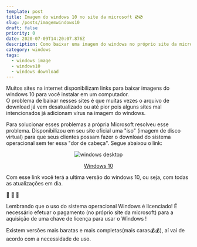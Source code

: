 ```yaml
---
template: post
title: Imagem do windows 10 no site da microsoft 💿💿
slug: /posts/imagemwindows10
draft: false
priority: 0
date: 2020-07-09T14:20:07.876Z
description: Como baixar uma imagem do windows no próprio site da microsoft
category: windows
tags:
  - windows image
  - windows10
  - windows download
---
```

Muitos sites na internet disponibilizam links para baixar imagens do windows 10 para você instalar em um computador.  
O problema de baixar nesses sites é que muitas vezes o arquivo de download já vem desatualizado ou até pior pois alguns sites mal intencionados já adicionam vírus na imagem do windows.

Para solucionar esses problemas a própria Microsoft resolveu esse problema. Disponibilizou em seu site oficial uma "iso" (imagem de disco virtual) para que seus clientes possam fazer o download do sistema operacional sem ter essa "dor de cabeça".
Segue abaixou o link:
<center>

![windows desktop](/media/windows.jpeg "windows")

[Windows 10](https://www.microsoft.com/pt-br/software-download/windows10ISO)
</center>
Com esse link você terá a ultima versão do windows 10, ou seja, com todas as atualizações em dia.

🚨 🚨 🚨 

Lembrando que o uso do sistema operacional Windows é licenciado! 
É necessário efetuar o pagamento (no próprio site da microsoft) para a aquisição de uma chave de licença para usar o Windows !

Existem versões mais baratas e mais completas(mais caras💰💰), aí vai de acordo com a necessidade de uso.